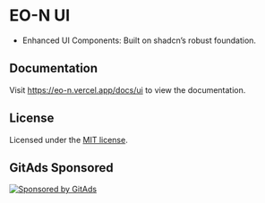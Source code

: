 # EO-N UI

- Enhanced UI Components: Built on shadcn’s robust foundation.

## Documentation

Visit https://eo-n.vercel.app/docs/ui to view the documentation.

## License

Licensed under the [MIT license](https://github.com/aeonzz/eo-n/blob/main/LICENSE).

## GitAds Sponsored
[![Sponsored by GitAds](https://gitads.dev/v1/ad-serve?source=aeonzz/eo-n@github)](https://gitads.dev/v1/ad-track?source=aeonzz/eo-n@github)

